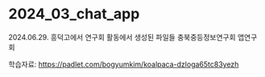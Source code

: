 # 2024_03_chat_app

2024.06.29. 흥덕고에서 연구회 활동에서 생성된 파일들
충북중등정보연구회
앱연구회

학습자료: https://padlet.com/bogyumkim/koalpaca-dzloga65tc83yezh
